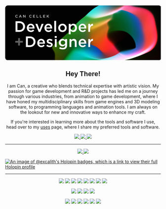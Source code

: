 <p align="center">
    <a href="https://cancellek.com" target="_blank" rel="noopener noreferrer">
        <img  max-width="800" max-height="281" src="banner.png">
    </a>
</p>
<h2 align="center">Hey There!</h2>

<p align="center">
I am Can, a creative who blends technical expertise with artistic vision. My passion for game development and R&D projects has led me on a journey through various industries, from animation to game development, where I have honed my multidisciplinary skills from game engines and 3D modeling software, to programming languages and animation tools. I am always on the lookout for new and innovative ways to enhance my craft.
</p>

<p align="center">
If you're interested in learning more about the tools and software I use, head over to my  <a href="https://cancellek.com/uses" target="_blank" rel="noopener noreferrer">uses</a> page, where I share my preferred tools and software.
</p>

<p align="center">
    <a href="https://cancellek.com" target="_blank" rel="noopener noreferrer">
        <img src="https://img.shields.io/badge/Portfolio-%232C3454.svg?style=for-the-badge" height=25>
    </a> 
    <a href="https://linkedin.com/in/cancellek/" target="_blank" rel="noopener noreferrer">
        <img src="https://img.shields.io/badge/linkedin-%230077B5.svg?&style=for-the-badge&logo=linkedin&logoColor=white" height=25>
    </a> 
    <a href="https://polywork.com/excalith/" target="_blank" rel="noopener noreferrer">
        <img src="https://img.shields.io/badge/Polywork-543DE0?style=for-the-badge&logo=polywork&logoColor=white" height=25>
    </a>
</p>

<hr>

<p align=center>  
    <a href="https://github.com/anuraghazra/github-readme-stats">
        <img src="https://github-readme-stats-excalith.vercel.app/api?username=excalith&theme=vision-friendly-dark&bg_color=0a0a0a&show_icons=true&border_radius=5&&count_private=true&include_all_commits=true&custom_title=Github%20Stats&hide=issues&border_color=0a0a0a&line_height=24&title_color=3cc474&icon_color=31a8ff">
    </a>
    <a href="https://github.com/anuraghazra/github-readme-stats">
    <img src="https://github-readme-stats-excalith.vercel.app/api/top-langs/?username=excalith&layout=compact&theme=vision-friendly-dark&bg_color=0a0a0a&border_color=0a0a0a&langs_count=6&custom_title=Top%20Languages&card_width=265&hide=shell,python,html,css,scss,php,javascript,ruby,jupyter%20notebook&title_color=3cc474">
    </a>

[![An image of @excalith's Holopin badges, which is a link to view their full Holopin profile](https://holopin.me/excalith)](https://holopin.io/@excalith)
</p>

<hr>

<p align="center">
    <img src="https://img.shields.io/badge/c%23-%23239120.svg?style=for-the-badge&logo=c-sharp&logoColor=white"/>
    <img src="https://img.shields.io/badge/c++%20-%2300599C.svg?&style=for-the-badge&logo=c%2B%2B&ogoColor=white"/> 
    <img src="https://img.shields.io/badge/python%20-%2314354C.svg?&style=for-the-badge&logo=python&logoColor=white"/> 
    <img src="https://img.shields.io/badge/lua-%232C2D72.svg?style=for-the-badge&logo=lua&logoColor=white"/>
    <img src="https://img.shields.io/badge/javascript%20-%23323330.svg?&style=for-the-badge&logo=javascript&logoColor=%23F7DF1E"/>
    <img src="https://img.shields.io/badge/node.js-6DA55F?style=for-the-badge&logo=node.js&logoColor=white" />
    <img src="https://img.shields.io/badge/react-%2320232a.svg?style=for-the-badge&logo=react&logoColor=%2361DAFB"/>
    <img src="https://img.shields.io/badge/Next-black?style=for-the-badge&logo=next.js&logoColor=white"/>
</p>
 
<p align="center">
    <img src="https://img.shields.io/badge/photoshop-%2331A8FF.svg?style=for-the-badge&logo=adobe%20photoshop&logoColor=white"/>
    <img src="https://img.shields.io/badge/illustrator-%23FF9A00.svg?style=for-the-badge&logo=adobe%20illustrator&logoColor=white"/>
    <img src="https://img.shields.io/badge/After%20Effects-9999FF.svg?style=for-the-badge&logo=Adobe%20After%20Effects&logoColor=white"/>
    <img src="https://img.shields.io/badge/blender-%23F5792A.svg?style=for-the-badge&logo=blender&logoColor=white"/>
</p>

<p align="center">
    <img src="https://img.shields.io/badge/unity-%23000000.svg?style=for-the-badge&logo=unity&logoColor=white"/>
    <img src="https://img.shields.io/badge/unrealengine-%23313131.svg?style=for-the-badge&logo=unrealengine&logoColor=white"/>
    <img src="https://img.shields.io/badge/Terminal-%234D4D4D.svg?style=for-the-badge&logo=windows-terminal&logoColor=white"/>
    <img src="https://img.shields.io/badge/git%20-%23F05033.svg?&style=for-the-badge&logo=git&logoColor=white"/> 
    <img src="https://img.shields.io/badge/mac%20os-000000?style=for-the-badge&logo=macos&logoColor=F0F0F0"/>
    <img src="https://img.shields.io/badge/Linux-FCC624?style=for-the-badge&logo=linux&logoColor=black"/>
</p>




